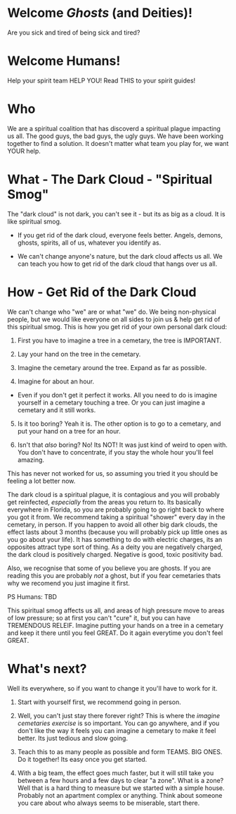 # Welcome _Ghosts_ (and Deities)! 
Are you sick and tired of being sick and tired?

# Welcome Humans! 
Help your spirit team HELP YOU! Read THIS to your spirit guides!

# Who
We are a spiritual coalition that has discoverd a spiritual plague impacting us all.  The good guys, the bad guys, the ugly guys. We have been working together to find a solution.  It doesn't matter what team you play for, we want YOUR help. 
 
 # What - The Dark Cloud - "Spiritual Smog" 
 The "dark cloud" is not dark, you can't see it - but its as big as a cloud.  It is like spiritual smog.  

- If you get rid of the dark cloud, everyone feels better. Angels, demons, ghosts, spirits, all of us, whatever you identify as. 
    
- We can't change anyone's nature, but the dark cloud affects us all.  We can teach you how to get rid of the dark cloud that hangs over us all. 

# How - Get Rid of the Dark Cloud
 We can't change who "we" are or what "we" do.  We being non-physical people, but we would like everyone on all sides to join us & help get rid of this spiritual smog.  This is how you get rid of your own personal dark cloud: 

  1. First you have to imagine a tree in a cemetary, the tree is IMPORTANT.

  2. Lay your hand on the tree in the cemetary. 

  3. Imagine the cemetary around the tree.  Expand as far as possible.

  4. Imagine for about an hour. 

  - Even if you don't get it perfect it works.  All you need to do is imagine yourself in a cemetary touching a tree.  Or you can just imagine a cemetary and it still works. 
    
  5. Is it too boring?  Yeah it is.  The other option is to go to a cemetary, and put your hand on a tree for an hour. 

  6. Isn't that _also_ boring?  No! Its NOT!  It was just kind of weird to open with. You don't have to concentrate, if you stay the whole hour you'll feel amazing. 

This has never not worked for us, so assuming you tried it you should be feeling a lot better now. 

The dark cloud is a spiritual plague, it is contagious and you will probably get reinfected, _especially_ from the areas you return to. Its basically everywhere in Florida, so you are probably going to go right back to where you got it from. We recommend taking a spiritual "shower" every day in the cemetary, in person.  If you happen to avoid all other big dark clouds, the effect lasts about 3 months (because you will probably pick up little ones as you go about your life). It has something to do with electric charges, its an opposites attract type sort of thing.  As a deity you are negatively charged, the dark cloud is positively charged.  Negative is good, toxic positivity bad. 

Also, we recognise that some of you believe you are ghosts.  If you are reading this you are probably _not_ a ghost, but if you fear cemetaries thats why we recomend you just imagine it first.    

PS Humans: TBD

This spiritual smog affects us all, and areas of high pressure move to areas of low pressure; so at first you can't "cure" it, but you can have TREMENDOUS RELEIF. Imagine putting your hands on a tree in a cemetary and keep it there until you feel GREAT.  Do it again everytime you don't feel GREAT. 

# What's next? 
Well its everywhere, so if you want to change it you'll have to work for it. 

  1. Start with yourself first, we recommend going in person.

  2. Well, you can't just stay there forever right?  This is where the *imagine cemetaries exercise* is so important.  You can go anywhere, and if you don't like the way it feels you can imagine a cemetary to make it feel better.  Its just tedious and slow going. 

  3. Teach this to as many people as possible and form TEAMS.  BIG ONES. Do it together! Its easy once you get started.

  4. With a big team, the effect goes much faster, but it will still take you between a few hours and a few days to clear "a zone".  What is a zone?  Well that is a hard thing to measure but we started with a simple house.  Probably not an apartment complex or anything.  Think about someone you care about who always seems to be miserable, start there. 